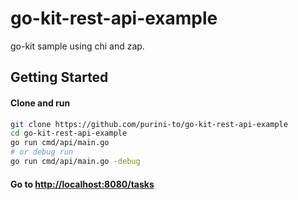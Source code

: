 # go-kit-rest-api-example

go-kit sample using chi and zap.

## Getting Started

#### Clone and run

```bash
git clone https://github.com/purini-to/go-kit-rest-api-example
cd go-kit-rest-api-example
go run cmd/api/main.go
# or debug run
go run cmd/api/main.go -debug
```

#### Go to [http://localhost:8080/tasks](http://localhost:8080/tasks)
